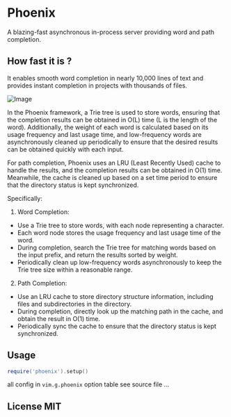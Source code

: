 # Phoenix

A blazing-fast asynchronous in-process server providing word and path completion.

## How fast it is ?

It enables smooth word completion in nearly 10,000 lines of text and provides
instant completion in projects with thousands of files.

![Image](https://github.com/user-attachments/assets/ec81041b-7f37-4613-ad91-419a76ee2eeb)

In the Phoenix framework, a Trie tree is used to store words, ensuring that the
completion results can be obtained in O(L) time (L is the length of the word).
Additionally, the weight of each word is calculated based on its usage frequency
and last usage time, and low-frequency words are asynchronously cleaned up periodically
to ensure that the desired results can be obtained quickly with each input.

For path completion, Phoenix uses an LRU (Least Recently Used) cache to handle
the results, and the completion results can be obtained in O(1) time. Meanwhile,
the cache is cleaned up based on a set time period to ensure that the directory
status is kept synchronized.

Specifically:

1. Word Completion:
- Use a Trie tree to store words, with each node representing a character.
- Each word node stores the usage frequency and last usage time of the word.
- During completion, search the Trie tree for matching words based on the input
  prefix, and return the results sorted by weight.
- Periodically clean up low-frequency words asynchronously to keep the Trie tree
  size within a reasonable range.

2. Path Completion:
- Use an LRU cache to store directory structure information, including files
  and subdirectories in the directory.
- During completion, directly look up the matching path in the cache, and obtain
  the result in O(1) time.
- Periodically sync the cache to ensure that the directory status is kept
  synchronized.


## Usage

```lua
require('phoenix').setup()
```

all config in `vim.g.phoenix` option table see source file ...

## License MIT

